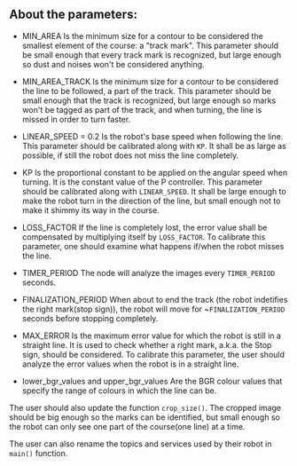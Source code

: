 ## About the parameters:
* MIN_AREA
Is the minimum size for a contour to be considered the smallest element of the course: a "track mark".
This parameter should be small enough that every track mark is recognized, but large enough so dust and noises won't be considered anything.

* MIN_AREA_TRACK
Is the minimum size for a contour to be considered the line to be followed, a part of the track.
This parameter should be small enough that the track is recognized, but large enough so marks won't be tagged as part of the track, and when turning, the line is missed in order to turn faster.

* LINEAR_SPEED = 0.2
Is the robot's base speed when following the line.
This parameter should be calibrated along with `KP`. It shall be as large as possible, if still the robot does not miss the line completely.

* KP 
Is the proportional constant to be applied on the angular speed when turning. It is the constant value of the P controller.
This parameter should be calibrated along with `LINEAR_SPEED`. It shall be large enough to make the robot turn in the direction of the line, but small enough not to make it shimmy its way in the course.

* LOSS_FACTOR
If the line is completely lost, the error value shall be compensated by multiplying itself by `LOSS_FACTOR`.
To calibrate this parameter, one should examine what happens if/when the robot misses the line.

* TIMER_PERIOD
The node will analyze the images every `TIMER_PERIOD` seconds.

* FINALIZATION_PERIOD
When about to end the track (the robot indetifies the right mark(stop sign)), the robot will move for ~`FINALIZATION_PERIOD` seconds before stopping completely.

* MAX_ERROR
Is the maximum error value for which the robot is still in a straight line. It is used to check whether a right mark, a.k.a. the Stop sign, should be considered.
To calibrate this parameter, the user should analyze the error values when the robot is in a straight line.

* lower_bgr_values and upper_bgr_values
Are the BGR colour values that specify the range of colours in which the line can be.

The user should also update the function `crop_size()`. The cropped image should be big enough so the marks can be identified, but small enough so the robot can only see one part of the course(one line) at a time.

The user can also rename the topics and services used by their robot in `main()` function.